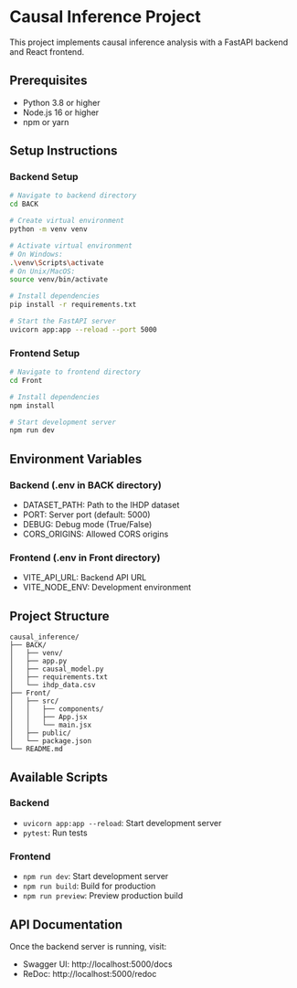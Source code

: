 # Causal Inference Project

This project implements causal inference analysis with a FastAPI backend and React frontend.

## Prerequisites

- Python 3.8 or higher
- Node.js 16 or higher
- npm or yarn

## Setup Instructions

### Backend Setup

```bash
# Navigate to backend directory
cd BACK

# Create virtual environment
python -m venv venv

# Activate virtual environment
# On Windows:
.\venv\Scripts\activate
# On Unix/MacOS:
source venv/bin/activate

# Install dependencies
pip install -r requirements.txt

# Start the FastAPI server
uvicorn app:app --reload --port 5000
```

### Frontend Setup

```bash
# Navigate to frontend directory
cd Front

# Install dependencies
npm install

# Start development server
npm run dev
```

## Environment Variables

### Backend (.env in BACK directory)
- DATASET_PATH: Path to the IHDP dataset
- PORT: Server port (default: 5000)
- DEBUG: Debug mode (True/False)
- CORS_ORIGINS: Allowed CORS origins

### Frontend (.env in Front directory)
- VITE_API_URL: Backend API URL
- VITE_NODE_ENV: Development environment

## Project Structure

```
causal_inference/
├── BACK/
│   ├── venv/
│   ├── app.py
│   ├── causal_model.py
│   ├── requirements.txt
│   └── ihdp_data.csv
├── Front/
│   ├── src/
│   │   ├── components/
│   │   ├── App.jsx
│   │   └── main.jsx
│   ├── public/
│   └── package.json
└── README.md
```

## Available Scripts

### Backend
- `uvicorn app:app --reload`: Start development server
- `pytest`: Run tests

### Frontend
- `npm run dev`: Start development server
- `npm run build`: Build for production
- `npm run preview`: Preview production build

## API Documentation

Once the backend server is running, visit:
- Swagger UI: http://localhost:5000/docs
- ReDoc: http://localhost:5000/redoc 